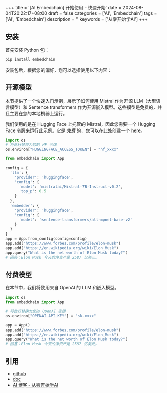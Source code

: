 +++
title = '[AI Embedchain] 开始使用 - 快速开始'
date = 2024-08-04T20:22:17+08:00
draft = false
categories = ['AI', 'Embedchain']
tags = ['AI', 'Embedchain']
description = ''
keywords = ['从零开始学AI']
+++

## 安装

首先安装 Python 包：

```bash
pip install embedchain
```

安装包后，根据您的偏好，您可以选择使用以下内容：

## 开源模型

本节提供了一个快速入门示例，展示了如何使用 Mistral 作为开源 LLM（大型语言模型）和 Sentence transformers 作为开源嵌入模型。这些模型是免费的，并且主要在您的本地机器上运行。

我们使用的是在 Hugging Face 上托管的 Mistral，因此您需要一个 Hugging Face 令牌来运行此示例。它是 *免费* 的，您可以在此处创建一个 [here](https://huggingface.co/docs/hub/security-tokens)。

```python
import os
# 将此行替换为您的 HF 令牌
os.environ["HUGGINGFACE_ACCESS_TOKEN"] = "hf_xxxx"

from embedchain import App

config = {
  'llm': {
    'provider': 'huggingface',
    'config': {
      'model': 'mistralai/Mistral-7B-Instruct-v0.2',
      'top_p': 0.5
    }
  },
  'embedder': {
    'provider': 'huggingface',
    'config': {
      'model': 'sentence-transformers/all-mpnet-base-v2'
    }
  }
}
app = App.from_config(config=config)
app.add("https://www.forbes.com/profile/elon-musk")
app.add("https://en.wikipedia.org/wiki/Elon_Musk")
app.query("What is the net worth of Elon Musk today?")
# 回答：Elon Musk 今天的净资产是 2587 亿美元。
```

## 付费模型

在本节中，我们将使用来自 OpenAI 的 LLM 和嵌入模型。

```python
import os
from embedchain import App

# 将此行替换为您的 OpenAI 密钥
os.environ["OPENAI_API_KEY"] = "sk-xxxx"

app = App()
app.add("https://www.forbes.com/profile/elon-musk")
app.add("https://en.wikipedia.org/wiki/Elon_Musk")
app.query("What is the net worth of Elon Musk today?")
# 回答：Elon Musk 今天的净资产是 2587 亿美元。
```

## 引用

- [github](https://github.com/mem0ai/mem0/tree/main/embedchain)
- [doc](https://docs.embedchain.ai/)
- [AI 博客 - 从零开始学AI](https://ai-blog.aihub2022.top/)

